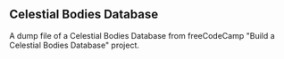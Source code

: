 ## Celestial Bodies Database

A dump file of a Celestial Bodies Database from freeCodeCamp "Build a Celestial Bodies Database" project.
